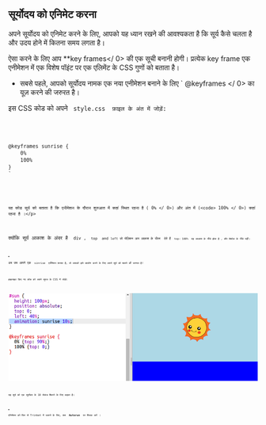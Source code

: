 ## सूर्योदय को एनिमेट करना

अपने सूर्योदय को एनिमेट करने के लिए, आपको यह ध्यान रखने की आवश्यकता है कि सूर्य कैसे चलता है और उदय होने में कितना समय लगता है।

ऐसा करने के लिए आप **key frames</ 0> की एक सूची बनानी होगी। प्रत्येक key frame एक एनीमेशन में एक विशेष पॉइंट पर एक एलिमेंट के CSS गुणों को बताता है।</p> 

+ सबसे पहले, आपको सूर्योदय नामक एक नया एनीमेशन बनाने के लिए ` @keyframes </ 0> का यूज़ करने की जरुरत है।</p>

<p>इस CSS कोड को अपने <code> style.css </ 0> फ़ाइल के अंत में जोड़ें:</p>

<pre><code>@keyframes sunrise {
    0%
    100%
}
`</pre> 
    
    यह कोड सूर्य को बताता है कि एनीमेशन के दौरान शुरुआत में कहां स्थित रहना है ( 0% </ 0>) और अंत में (<code> 100% </ 0>) कहां रहना है ।</p>

<p>क्योंकि सूर्य आकाश के अंदर है <code> div </ 0>, <code> top </ 0> and <code>left</ 0> जो पोज़िशन आप आकाश के भीतर  देते हैं <code> top: 100% </ 0> वह आकाश के नीचे होता है , और वेबपेज के नीचे नहीं।</p></li>
<li><p>अब जब आपने एक <code> sinrise </ 0> एनीमेशन बनाया है, तो आपको इसे उपयोग करने के लिए अपने सूर्य को बताने की जरुरत है!</p>

<p>हाइलाइट किए गए कोड को अपने सूरज के CSS में जोड़ें:</p>

<p><img src="images/sunrise-sunrise.png" alt="स्क्रीनशॉट" /></p>

<p>यह सूर्य को एक सूर्योदय के 10 सेकंड बिताने के लिए कहता है।</p></li>
<li><p>एनिमेशन को फिर से Trinket में चलाने के लिए, बस <strong> Autorun </strong> पर क्लिक करें ।</p></li>
</ul>